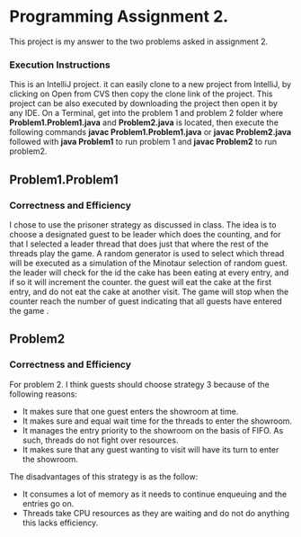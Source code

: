 # Programming Assignment 2.
This project is my answer to the two problems asked in assignment 2.

### Execution Instructions
This is an IntelliJ project. it can easily clone to a new project from IntelliJ,
by clicking on Open from CVS then copy the clone link of the project. This project
can be also executed by downloading the project then open it by any IDE.
On a Terminal, get into the problem 1 and problem 2 folder  where **Problem1.Problem1.java** and **Problem2.java** is located, then execute the following commands
**javac Problem1.Problem1.java** or **javac Problem2.java** followed with **java Problem1** to run problem 1 and **javac Problem2** to run problem2.

## Problem1.Problem1 

### Correctness and Efficiency
I chose to use the prisoner strategy as  discussed in class. The idea is to choose 
a  designated guest to be leader which does the counting, and for that I selected a leader thread that does
just that where the rest of the threads play the game. A random generator is used to select 
which thread will be executed as a simulation of the Minotaur selection of random guest. the leader will check for the 
id the cake has been eating at every entry, and if so it will increment the counter.
the guest will eat the cake at the first entry, and do not eat the cake at another visit.
The game will stop when the  counter reach the number of guest indicating that all guests
have entered the game .

## Problem2

### Correctness and Efficiency
For problem 2. I think guests should choose strategy 3 because of the following reasons:
* It makes sure that one guest enters the showroom at time.
* It makes sure and equal wait time for the threads to enter the showroom.
* It manages the entry priority to the showroom on the basis of FIFO. As such, threads do not fight over resources. 
* It makes sure that any guest wanting to visit will have its turn to enter the showroom. 

The disadvantages of this strategy is as the follow:
* It consumes a lot of memory as it needs to continue enqueuing and the entries go on.
* Threads take CPU resources as they are waiting and do not do anything this lacks efficiency.

